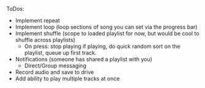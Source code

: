 ToDos:

- Implement repeat
- Implement loop (loop sections of song you can set via the progress bar)
- Implement shuffle (scope to loaded playlist for now, but would be cool to shuffle across playlists)
    - On press: stop playing if playing, do quick random sort on the playlist, queue up first track.
- Notifications (someone has shared a playlist with you)
    - Direct/Group messaging
- Record audio and save to drive
- Add ability to play multiple tracks at once